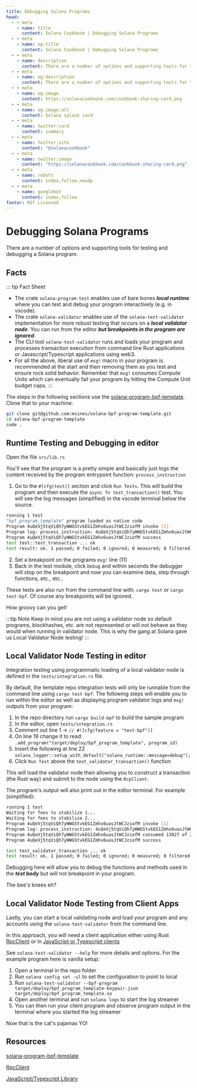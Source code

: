 ```yaml
---
title: Debugging Solana Programs
head:
  - - meta
    - name: title
      content: Solana Cookbook | Debugging Solana Programs
  - - meta
    - name: og:title
      content: Solana Cookbook | Debugging Solana Programs
  - - meta
    - name: description
      content: There are a number of options and supporting tools for testing and debugging a Solana BPF program.
  - - meta
    - name: og:description
      content: There are a number of options and supporting tools for testing and debugging a Solana BPF program.
  - - meta
    - name: og:image
      content: https://solanacookbook.com/cookbook-sharing-card.png
  - - meta
    - name: og:image:alt
      content: Solana splash card
  - - meta
    - name: twitter:card
      content: summary
  - - meta
    - name: twitter:site
      content: "@solanacookbook"
  - - meta
    - name: twitter:image
      content: "https://solanacookbook.com/cookbook-sharing-card.png"
  - - meta
    - name: robots
      content: index,follow,noodp
  - - meta
    - name: googlebot
      content: index,follow
footer: MIT Licensed
---
```


# Debugging Solana Programs

There are a number of options and supporting tools for testing and debugging a Solana program.

## Facts

::: tip Fact Sheet
- The crate `solana-program-test` enables use of bare bones **_local runtime_** where you can test and debug
your program interactively (e.g. in vscode).
- The crate `solana-validator` enables use of the `solana-test-validator` implementation for more robust
testing that occurs on a **_local validator node_**. You can run from the editor **_but breakpoints in the
program are ignored_**.
- The CLI tool `solana-test-validator` runs and loads your program and processes transaction execution from
command line Rust applications or Javascript/Typescript applications using web3.
- For all the above, liberal use of `msg!` macro in your program is recommended at the start and then
removing them as you test and ensure rock solid behavior. Remember that `msg!` consumes Compute Units which
can eventually fail your program by hitting the Compute Unit budget caps.
:::

The steps in the following sections use the [solana-program-bpf-template](#resources). Clone that to your
machine:
```bash
git clone git@github.com:mvines/solana-bpf-program-template.git
cd solana-bpf-program-template
code .
```
## Runtime Testing and Debugging in editor

Open the file `src/lib.rs`

You'll see that the program is a pretty simple and basically just logs the content received by
the program entrypoint function: `process_instruction`

1. Go to the `#[cfg(test)]` section and click `Run Tests`. This will build the program and then
execute the `async fn test_transaction()` test. You will see the log messages (simplified) in the vscode terminal below
the source.
```bash
running 1 test
"bpf_program_template" program loaded as native code
Program 4uQeVj5tqViQh7yWWGStvkEG1Zmhx6uasJtWCJziofM invoke [1]
Program log: process_instruction: 4uQeVj5tqViQh7yWWGStvkEG1Zmhx6uasJtWCJziofM: 1 accounts, data=[1, 2, 3]
Program 4uQeVj5tqViQh7yWWGStvkEG1Zmhx6uasJtWCJziofM success
test test::test_transaction ... ok
test result: ok. 1 passed; 0 failed; 0 ignored; 0 measured; 0 filtered out; finished in 33.41s
```
2. Set a breakpoint on the programs `msg!` line (11)
3. Back in the test module, click `Debug` and within seconds the debugger will stop on the breakpoint and
now you can examine data, step through functions, etc., etc..

These tests are also run from the command line with:
`cargo test` or `cargo test-bpf`. Of course any breakpoints will be ignored.

How groovy can you get!

:::tip Note
Keep in mind you are not using a validator node so default programs, blockhashes, etc. are not represented or
will not behave as they would when running in validator node. This is why the gang at Solana gave us
Local Validator Node testing!
:::


## Local Validator Node Testing in editor

Integration testing using programmatic loading of a local validator node is defined in the
`tests/integration.rs` file.

By default, the template repo integration tests will only be runnable from the command line
using `cargo test-bpf`. The following steps will enable you to run within the editor as well
as displaying program validator logs and `msg!` outputs from your program:

1. In the repo directory run `cargo build-bpf` to build the sample program
2. In the editor, open `tests/integration.rs`
3. Comment out line 1 -> `// #![cfg(feature = "test-bpf")]`
4. On line 19 change it to read: `.add_program("target/deploy/bpf_program_template", program_id)`
5. Insert the following at line 22 `solana_logger::setup_with_default("solana_runtime::message=debug");`
6. Click `Run Test` above the `test_validator_transaction()` function

This will load the validator node then allowing you to construct a transaction (the Rust way) and
submit to the node using the `RcpClient`.

The program's output will also print out in the editor terminal. For example (simplified):
```bash
running 1 test
Waiting for fees to stabilize 1...
Waiting for fees to stabilize 2...
Program 4uQeVj5tqViQh7yWWGStvkEG1Zmhx6uasJtWCJziofM invoke [1]
Program log: process_instruction: 4uQeVj5tqViQh7yWWGStvkEG1Zmhx6uasJtWCJziofM: 1 accounts, data=[1, 2, 3]
Program 4uQeVj5tqViQh7yWWGStvkEG1Zmhx6uasJtWCJziofM consumed 13027 of 200000 compute units
Program 4uQeVj5tqViQh7yWWGStvkEG1Zmhx6uasJtWCJziofM success

test test_validator_transaction ... ok
test result: ok. 1 passed; 0 failed; 0 ignored; 0 measured; 0 filtered out; finished in 6.40s
```
Debugging here will allow you to debug the functions and methods used in the **_test body_** but will
not breakpoint in your program.

The bee's knees eh?

## Local Validator Node Testing from Client Apps
Lastly, you can start a local validating node and load your program and any accounts using the `solana-test-validator`
from the command line.

In this approach, you will need a client application either using Rust [RpcClient](#resources) or in
[JavaScript or Typescript clients](#resources)

See `solana-test-validator --help` for more details and options. For the example program here is vanilla setup:
1. Open a terminal in the repo folder
2. Run `solana config set -ul` to set the configuration to point to local
3. Run `solana-test-validator --bpf-program target/deploy/bpf_program_template-keypair.json target/deploy/bpf_program_template.so`
4. Open another terminal and run `solana logs` to start the log streamer
5. You can then run your client program and observe program output in the terminal where you started the log streamer

Now that is the cat's pajamas YO!

## Resources
[solana-program-bpf-template](https://github.com/mvines/solana-bpf-program-template)

[RpcClient](https://docs.rs/solana-client/latest/solana_client/rpc_client/struct.RpcClient.html)

[JavaScript/Typescript Library](https://solana-labs.github.io/solana-web3.js/)
